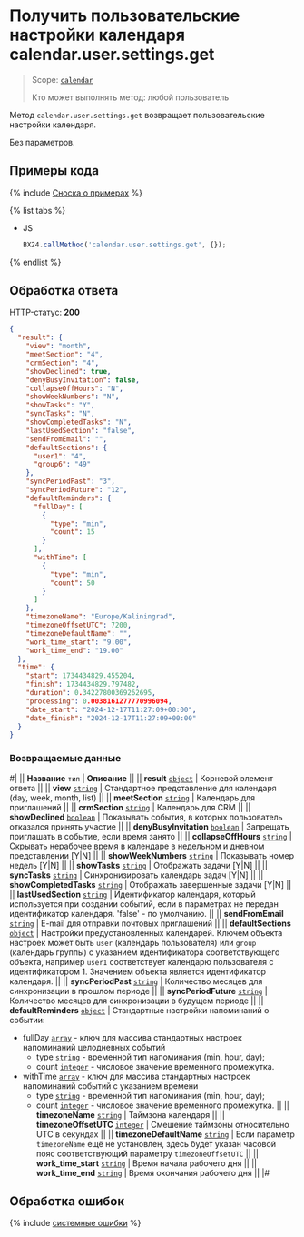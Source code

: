 # Получить пользовательские настройки календаря calendar.user.settings.get

> Scope: [`calendar`](../scopes/permissions.md)
>
> Кто может выполнять метод: любой пользователь

Метод `calendar.user.settings.get` возвращает пользовательские настройки календаря.

Без параметров.

## Примеры кода

{% include [Сноска о примерах](../../_includes/examples.md) %}

{% list tabs %}

- JS

    ```js
    BX24.callMethod('calendar.user.settings.get', {});
    ```

{% endlist %}

## Обработка ответа

HTTP-статус: **200**

```json
{
  "result": {
    "view": "month",
    "meetSection": "4",
    "crmSection": "4",
    "showDeclined": true,
    "denyBusyInvitation": false,
    "collapseOffHours": "N",
    "showWeekNumbers": "N",
    "showTasks": "Y",
    "syncTasks": "N",
    "showCompletedTasks": "N",
    "lastUsedSection": "false",
    "sendFromEmail": "",
    "defaultSections": {
      "user1": "4",
      "group6": "49"
    },
    "syncPeriodPast": "3",
    "syncPeriodFuture": "12",
    "defaultReminders": {
      "fullDay": [
        {
          "type": "min",
          "count": 15
        }
      ],
      "withTime": [
        {
          "type": "min",
          "count": 50
        }
      ]
    },
    "timezoneName": "Europe/Kaliningrad",
    "timezoneOffsetUTC": 7200,
    "timezoneDefaultName": "",
    "work_time_start": "9.00",
    "work_time_end": "19.00"
  },
  "time": {
    "start": 1734434829.455204,
    "finish": 1734434829.797482,
    "duration": 0.34227800369262695,
    "processing": 0.0038161277770996094,
    "date_start": "2024-12-17T11:27:09+00:00",
    "date_finish": "2024-12-17T11:27:09+00:00"
  }
}
```

### Возвращаемые данные

#|
|| **Название**
`тип` | **Описание** ||
|| **result**
[`object`](../data-types.md) | Корневой элемент ответа ||
|| **view**
[`string`](../data-types.md) | Стандартное представление для календаря (day, week, month, list) ||
|| **meetSection**
[`string`](../data-types.md) | Календарь для приглашений ||
|| **crmSection**
[`string`](../data-types.md) | Календарь для CRM ||
|| **showDeclined**
[`boolean`](../data-types.md) | Показывать события, в которых пользователь отказался принять участие ||
|| **denyBusyInvitation**
[`boolean`](../data-types.md) | Запрещать приглашать в событие, если время занято ||
|| **collapseOffHours**
[`string`](../data-types.md) | Скрывать нерабочее время в календаре в недельном и дневном представлении [Y\|N] ||
|| **showWeekNumbers**
[`string`](../data-types.md) | Показывать номер недель [Y\|N] ||
|| **showTasks**
[`string`](../data-types.md) | Отображать задачи [Y\|N] ||
|| **syncTasks**
[`string`](../data-types.md) | Синхронизировать календарь задач [Y\|N] ||
|| **showCompletedTasks**
[`string`](../data-types.md) | Отображать завершенные задачи [Y\|N] ||
|| **lastUsedSection**
[`string`](../data-types.md) | Идентификатор календаря, который используется при создании событий, если в параметрах не передан идентификатор календаря. 'false' - по умолчанию. ||
|| **sendFromEmail**
[`string`](../data-types.md) | E-mail для отправки почтовых приглашений ||
|| **defaultSections**
[`object`](../data-types.md) | Настройки предустановленных календарей.
Ключем объекта настроек может быть `user` (календарь пользователя) или `group` (календарь группы) с указанием идентификатора соответствующего объекта, например `user1` соответствует календарю пользователя с идентификатором 1.
Значением объекта является идентификатор календаря. ||
|| **syncPeriodPast**
[`string`](../data-types.md) | Количество месяцев для синхронизации в прошлом периоде ||
|| **syncPeriodFuture**
[`string`](../data-types.md) | Количество месяцев для синхронизации в будущем периоде ||
|| **defaultReminders**
[`object`](../data-types.md) | Стандартные настройки напоминаний о событии:
- fullDay [`array`](../data-types.md) - ключ для массива стандартных настроек напоминаний целодневных событий
  - type [`string`](../data-types.md) - временной тип напоминания (min, hour, day);
  - count [`integer`](../data-types.md) - числовое значение временного промежутка.
- withTime [`array`](../data-types.md) - ключ для массива стандартных настроек напоминаний событий с указанием времени
  - type [`string`](../data-types.md) - временной тип напоминания (min, hour, day);
  - count [`integer`](../data-types.md) - числовое значение временного промежутка.
||
|| **timezoneName**
[`string`](../data-types.md) | Таймзона календаря ||
|| **timezoneOffsetUTC**
[`integer`](../data-types.md) | Смешение таймзоны относительно UTC в секундах ||
|| **timezoneDefaultName**
[`string`](../data-types.md) | Если параметр `timezoneName` ещё не установлен, здесь будет указан часовой пояс соответствующий параметру `timezoneOffsetUTC` ||
|| **work_time_start**
[`string`](../data-types.md) | Время начала рабочего дня ||
|| **work_time_end**
[`string`](../data-types.md) | Время окончания рабочего дня ||
|#

## Обработка ошибок

{% include [системные ошибки](../../_includes/system-errors.md) %}